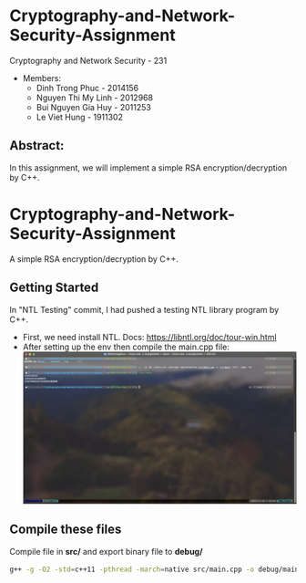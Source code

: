 # Cryptography-and-Network-Security-Assignment
Cryptography and Network Security - 231

- Members:
  - Dinh Trong Phuc - 2014156
  - Nguyen Thi My Linh - 2012968
  - Bui Nguyen Gia Huy - 2011253
  - Le Viet Hung - 1911302

## Abstract:

In this assignment, we will implement a simple RSA encryption/decryption by C++.

# Cryptography-and-Network-Security-Assignment
A simple RSA encryption/decryption by C++.

## Getting Started

In "NTL Testing" commit, I had pushed a testing NTL library program by C++.

- First, we need install NTL. Docs: https://libntl.org/doc/tour-win.html
- After setting up the env then compile the main.cpp file:
  ![Testing program](/img/testing.png "testing in terminal")

## Compile these files
Compile file in __src/__ and export binary file to __debug/__
```bash
g++ -g -O2 -std=c++11 -pthread -march=native src/main.cpp -o debug/main -lntl -lgmp -lm
```